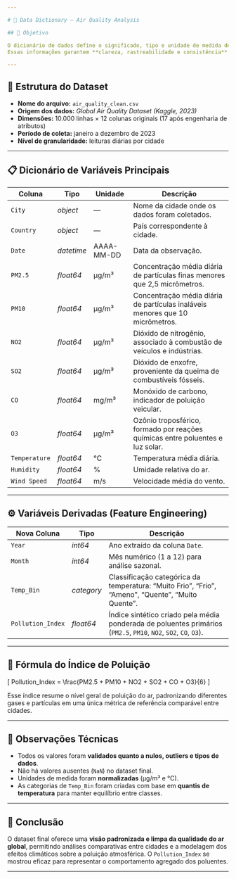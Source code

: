 ```yaml
---

# 📘 Data Dictionary — Air Quality Analysis

## 🎯 Objetivo

O dicionário de dados define o significado, tipo e unidade de medida de cada coluna presente no dataset utilizado na análise de qualidade do ar.
Essas informações garantem **clareza, rastreabilidade e consistência** ao longo de todo o pipeline de ciência de dados.

---
```


## 🧱 Estrutura do Dataset

* **Nome do arquivo:** `air_quality_clean.csv`
* **Origem dos dados:** *Global Air Quality Dataset (Kaggle, 2023)*
* **Dimensões:** 10.000 linhas × 12 colunas originais (17 após engenharia de atributos)
* **Período de coleta:** janeiro a dezembro de 2023
* **Nível de granularidade:** leituras diárias por cidade

---

## 📋 Dicionário de Variáveis Principais

| Coluna        | Tipo       | Unidade    | Descrição                                                                      |
| ------------- | ---------- | ---------- | ------------------------------------------------------------------------------ |
| `City`        | *object*   | —          | Nome da cidade onde os dados foram coletados.                                  |
| `Country`     | *object*   | —          | País correspondente à cidade.                                                  |
| `Date`        | *datetime* | AAAA-MM-DD | Data da observação.                                                            |
| `PM2.5`       | *float64*  | µg/m³      | Concentração média diária de partículas finas menores que 2,5 micrômetros.     |
| `PM10`        | *float64*  | µg/m³      | Concentração média diária de partículas inaláveis menores que 10 micrômetros.  |
| `NO2`         | *float64*  | µg/m³      | Dióxido de nitrogênio, associado à combustão de veículos e indústrias.         |
| `SO2`         | *float64*  | µg/m³      | Dióxido de enxofre, proveniente da queima de combustíveis fósseis.             |
| `CO`          | *float64*  | mg/m³      | Monóxido de carbono, indicador de poluição veicular.                           |
| `O3`          | *float64*  | µg/m³      | Ozônio troposférico, formado por reações químicas entre poluentes e luz solar. |
| `Temperature` | *float64*  | °C         | Temperatura média diária.                                                      |
| `Humidity`    | *float64*  | %          | Umidade relativa do ar.                                                        |
| `Wind Speed`  | *float64*  | m/s        | Velocidade média do vento.                                                     |

---

## ⚙️ Variáveis Derivadas (Feature Engineering)

| Nova Coluna       | Tipo       | Descrição                                                                                                        |
| ----------------- | ---------- | ---------------------------------------------------------------------------------------------------------------- |
| `Year`            | *int64*    | Ano extraído da coluna `Date`.                                                                                   |
| `Month`           | *int64*    | Mês numérico (1 a 12) para análise sazonal.                                                                      |
| `Temp_Bin`        | *category* | Classificação categórica da temperatura: “Muito Frio”, “Frio”, “Ameno”, “Quente”, “Muito Quente”.                |
| `Pollution_Index` | *float64*  | Índice sintético criado pela média ponderada de poluentes primários (`PM2.5`, `PM10`, `NO2`, `SO2`, `CO`, `O3`). |

---

## 🧮 Fórmula do Índice de Poluição

[
Pollution_Index = \frac{PM2.5 + PM10 + NO2 + SO2 + CO + O3}{6}
]

Esse índice resume o nível geral de poluição do ar, padronizando diferentes gases e partículas em uma única métrica de referência comparável entre cidades.

---

## 🧰 Observações Técnicas

* Todos os valores foram **validados quanto a nulos, outliers e tipos de dados**.
* Não há valores ausentes (`NaN`) no dataset final.
* Unidades de medida foram **normalizadas** (µg/m³ e °C).
* As categorias de `Temp_Bin` foram criadas com base em **quantis de temperatura** para manter equilíbrio entre classes.

---

## 🧭 Conclusão

O dataset final oferece uma **visão padronizada e limpa da qualidade do ar global**, permitindo análises comparativas entre cidades e a modelagem dos efeitos climáticos sobre a poluição atmosférica.
O `Pollution_Index` se mostrou eficaz para representar o comportamento agregado dos poluentes.

---
